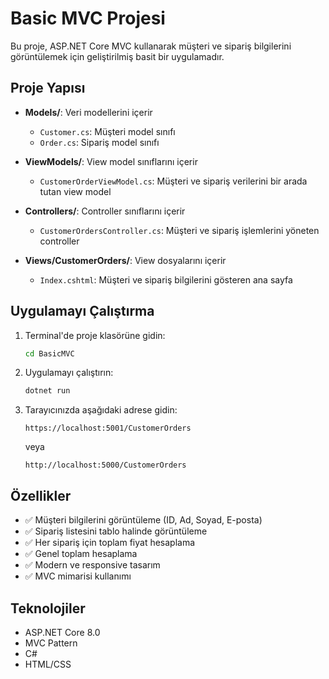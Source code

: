 # Basic MVC Projesi

Bu proje, ASP.NET Core MVC kullanarak müşteri ve sipariş bilgilerini görüntülemek için geliştirilmiş basit bir uygulamadır.

## Proje Yapısı

- **Models/**: Veri modellerini içerir
  - `Customer.cs`: Müşteri model sınıfı
  - `Order.cs`: Sipariş model sınıfı

- **ViewModels/**: View model sınıflarını içerir
  - `CustomerOrderViewModel.cs`: Müşteri ve sipariş verilerini bir arada tutan view model

- **Controllers/**: Controller sınıflarını içerir
  - `CustomerOrdersController.cs`: Müşteri ve sipariş işlemlerini yöneten controller

- **Views/CustomerOrders/**: View dosyalarını içerir
  - `Index.cshtml`: Müşteri ve sipariş bilgilerini gösteren ana sayfa

## Uygulamayı Çalıştırma

1. Terminal'de proje klasörüne gidin:
   ```bash
   cd BasicMVC
   ```

2. Uygulamayı çalıştırın:
   ```bash
   dotnet run
   ```

3. Tarayıcınızda aşağıdaki adrese gidin:
   ```
   https://localhost:5001/CustomerOrders
   ```
   veya
   ```
   http://localhost:5000/CustomerOrders
   ```

## Özellikler

- ✅ Müşteri bilgilerini görüntüleme (ID, Ad, Soyad, E-posta)
- ✅ Sipariş listesini tablo halinde görüntüleme
- ✅ Her sipariş için toplam fiyat hesaplama
- ✅ Genel toplam hesaplama
- ✅ Modern ve responsive tasarım
- ✅ MVC mimarisi kullanımı

## Teknolojiler

- ASP.NET Core 8.0
- MVC Pattern
- C#
- HTML/CSS 